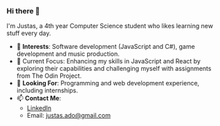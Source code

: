 ### Hi there 👋

I'm Justas, a 4th year Computer Science student who likes learning new stuff every day.

- 👀 **Interests**: Software development (JavaScript and C#), game development and music production.
- 🌱 Current Focus: Enhancing my skills in JavaScript and React by exploring their capabilities and challenging myself with assignments from The Odin Project.
- 💞️ **Looking For**: Programming and web development experience, including internships.
- 📫 **Contact Me**:
  - [LinkedIn](https://www.linkedin.com/in/justas-adomaitis-7bb024213/)
  - Email: justas.ado@gmail.com

<!---
jusadocode/jusadocode is a ✨ special ✨ repository because its `README.md` (this file) appears on your GitHub profile.
You can click the Preview link to take a look at your changes.
--->
